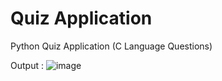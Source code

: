 # Quiz Application
 Python Quiz Application (C Language Questions)


 
 Output : 
![image](https://github.com/user-attachments/assets/8e599980-87a0-4c17-9b16-c6076e21f684)
